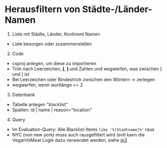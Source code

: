 # Herausfiltern von Städte-/Länder-Namen

1. Liste mit Städte, Länder, Kontinent Namen
* Liste besorgen oder zusammenstellen

2. Code
* csproj anlegen, um diese zu importieren
* Trim nach Leerzeichen, **[**, **]** und Zahlen und wegwerfen, was zwischen [ und ] ist
* Bei Leerzeichen oder Bindestrich zwischen den Wörtern -> zerlegen
* wegwerfen, wenn wortlänge <= 2

3. Datenbank
* Tabelle anlegen "blacklist"
* Spalten: id | name | reason="location"

4. Query
* Im Evaluation-Query: Alle Blacklist-Items `like '%[Stadtname]%'` raus
* NYC (von new york) muss auch rausgefiltert wird (evtl kann die VeganVsMeat Logik dazu verwendet werden, siehe [ip3](ip3_meat_vs_vegan.md)
